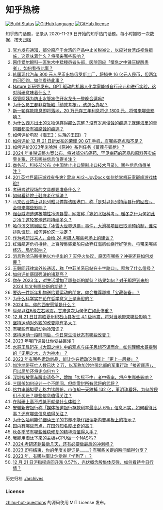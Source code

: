 # 知乎热榜
[![Build Status](https://github.com/ToWeLong/zhihu-hot-questions/workflows/CI/badge.svg)](https://github.com/ToWeLong/zhihu-hot-questions/actions)
[![GitHub language](https://img.shields.io/badge/language-golang-orange.svg)](https://golang.org/)
[![GitHub license](https://img.shields.io/github/license/ToWeLong/zhihu-hot-questions)](https://github.com/ToWeLong/zhihu-hot-questions/blob/main/LICENSE)

知乎热门话题，记录从 2020-11-29 日开始的知乎热门话题。每小时抓取一次数据，按天[归档](./archives)

<!-- BEGIN -->

1. [官方发布通知，部分原产于台湾的产品中止关税减让，以应对台湾歧视性措施，这意味着什么？将带来哪些影响？](https://www.zhihu.com/question/635904900)
1. [网传爱尔眼科一医生术中猛捶患者头部，医院回应「情急之中锤压提醒患者」，如何看待此事？](https://www.zhihu.com/question/635892469)
1. [韩国现代汽车 800 元人民币出售俄罗斯工厂，将损失 16 亿元人民币，但两年内可回购，如何看待此事？](https://www.zhihu.com/question/635892422)
1. [Nature 新研究发布，GPT 驱动的机器人化学家能够自行设计和进行实验，这对科研意味着什么？](https://www.zhihu.com/question/635951386)
1. [宿管阿姨为防止水管冻住开水龙头一整晚合适吗?](https://www.zhihu.com/question/635112254)
1. [为什么员工都非常抵触「绩效考核」，该怎么办呢？](https://www.zhihu.com/question/635334547)
1. [新一轮存款降息即将落地，20 万元存三年利息将少 1800 元，将带来哪些影响？](https://www.zhihu.com/question/635943909)
1. [为什么西方出土的文物保存得那么完整？没有岁月侵蚀的痕迹？就连海里的青铜器都没有被腐蚀的痕迹？](https://www.zhihu.com/question/629532049)
1. [如何评价电影《海王2：失落的王国》？](https://www.zhihu.com/question/629928721)
1. [如何评价 12 月 21 日新发布的荣耀 90 GT 手机，有哪些亮点和不足？](https://www.zhihu.com/question/635975208)
1. [如何评价2023年米哈游《原神》系列任务《蔷薇与铳枪》？](https://www.zhihu.com/question/635793871)
1. [2024 年关税调整方案公布，将对部分抗癌药、罕见病药的药品和原料等实施零关税，还有哪些信息值得关注？](https://www.zhihu.com/question/635951102)
1. [商务部、科技部公布《中国禁止出口限制出口技术目录》，哪些信息值得关注？](https://www.zhihu.com/question/635964744)
1. [201 英寸巨幕玩游戏有多爽? 雷鸟 Air2+JoyDock 如何给掌机玩家巅峰游戏体验?](https://www.zhihu.com/question/635922815)
1. [考研考试现场的文具都要准备什么？](https://www.zhihu.com/question/503725894)
1. [如何看待院士鞋底老化掉渣？](https://www.zhihu.com/question/634274059)
1. [马来西亚禁止以色列船只停靠该国港口，称「是对以色列持续暴行的回应」，会带来哪些影响？](https://www.zhihu.com/question/635825796)
1. [烟台威海遭遇极端性冷流暴雪，网友称「宛如北极科考」，暖冬之行为何如此之冷？这轮寒潮还将持续多久？](https://www.zhihu.com/question/635923687)
1. [哈尔滨文旅局回应「冰雪大世界退票」事件，大滑梯项目已取消预约制，谁先排队谁玩，如何评价这一决定？](https://www.zhihu.com/question/635777637)
1. [作为考研过来人，会给 24 考研人哪些考场上的建议？](https://www.zhihu.com/question/635383048)
1. [红海航道危机持续，上百艘集装箱船只放弃红海航线绕行好望角，将带来哪些经济、局势影响？](https://www.zhihu.com/question/635908694)
1. [消息称哈马斯拒绝以方提出的 7 天停火协议，原因有哪些？冲突还将如何发展？](https://www.zhihu.com/question/635921011)
1. [王毅同菲律宾外长通话，称「中菲关系已站在十字路口」，释放了什么信号？](https://www.zhihu.com/question/635887027)
1. [如何评价唐国强演的诸葛亮？](https://www.zhihu.com/question/56094567)
1. [你在 2023 年，对生活增加了哪些新的期待？结果如何？对于即将到来的 2024 年又有哪些新的期待？](https://www.zhihu.com/question/633815006)
1. [要选一件新年礼物送给爱运动的朋友，你会推荐哪样「宝藏装备」？](https://www.zhihu.com/question/634394551)
1. [为什么科学实在论在哲学意义上是庸俗的？](https://www.zhihu.com/question/472109622)
1. [2024 年，你的西安愿望是什么？](https://www.zhihu.com/question/635908710)
1. [纵观以往6级左右地震，甘肃这次为何伤亡如此惨重？](https://www.zhihu.com/question/635746239)
1. [12 月 21 日甘肃临夏州积石山县发生 4.1 级地震，将对当地带来哪些影响？](https://www.zhihu.com/question/635884239)
1. [坚持运动对外貌的改变能有多大？](https://www.zhihu.com/question/633237473)
1. [有哪些有趣的动物冷知识？](https://www.zhihu.com/question/563101396)
1. [坚持运动一段时间后，你日常生活状态有哪些改变？](https://www.zhihu.com/question/634632497)
1. [2023 年哪门课最让你受益匪浅？](https://www.zhihu.com/question/634884029)
1. [水哥王昱珩在《大国之树》中的观点与庄子思想不谋而合，如何理解水哥提到的「无用之木，方为神木」？](https://www.zhihu.com/question/635454451)
1. [2023 年有哪些运动新品，能让你在运动这件事上「更上一层楼」？](https://www.zhihu.com/question/633546802)
1. [加沙地带死亡人数已达 2 万，以军称加沙地带北部的军事行动「接近尾声」，巴以局势还将走向何方？](https://www.zhihu.com/question/635887925)
1. [深圳拟放宽车牌申请条件，增加「久摇不中」者中签率，将产生哪些影响？](https://www.zhihu.com/question/635842838)
1. [三国杀如何设计一个不阴间，但能零封所有武将的武将？](https://www.zhihu.com/question/635321332)
1. [格力电器拟受让格力钛股份，市值却一天跌掉 132 亿，董明珠看好，为何股民们不买账？哪些信息值得关注？](https://www.zhihu.com/question/635892408)
1. [在科研上高不成低不就是什么体验？](https://www.zhihu.com/question/629018529)
1. [安徽新安银行称「媒体报道银行存款利率最高达 6％」信息不实，如何看待此事？还有哪些信息值得关注？](https://www.zhihu.com/question/635907987)
1. [为什么哈利能仔细读王子的书却不能仔细读斯内普黑板上的指示？](https://www.zhihu.com/question/404324022)
1. [国内有哪些景点，在国外知名度出奇的高？](https://www.zhihu.com/question/630147045)
1. [秋冬季节有哪些维稳修复的精华液值得入手？](https://www.zhihu.com/question/630322818)
1. [我能用淘汰下来的主板+CPU做一个NAS吗？](https://www.zhihu.com/question/634783899)
1. [2024 考研还剩最后几天，还有必要做最后的冲刺吗？](https://www.zhihu.com/question/635410815)
1. [2023 即将结束，你的年度关键词是_____? 有哪些关键的瞬间值得分享？](https://www.zhihu.com/question/635567369)
1. [2023 年，有哪些事让你觉得「学到了」？](https://www.zhihu.com/question/635607898)
1. [12 月 21 日沪指探底回升涨 0.57%，光伏概念股集体反弹，如何看待今日行情？](https://www.zhihu.com/question/635894313)

<!-- END -->

历史归档 [./archives](./archives)


### License
[zhihu-hot-questions](https://github.com/towelong/zhihu-hot-questions) 的源码使用 MIT License 发布。